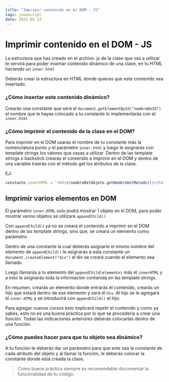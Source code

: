 ```yaml
---
title: "Imprimir contenido en el DOM - JS"
tags: javascript
date: 2021-05-13
---
```


# Imprimir contenido en el DOM - JS
La estructura que has creado en el archivo .js de la clase que vas a utilizar te servirá para poder insertar contenido dinámico de una clase, en tu HTML haciendo un `inner.html`

Deberás crear la estructura en HTML donde quieras que este contenido sea insertado.

### ¿Cómo insertar este contenido dinámico?

Crearás una constante que será el `document.getElementById("nombreDeId")` el nombre que le hayas colocado a tu constante lo implementarás con el `inner.html`

### ¿Cómo imprimir el contenido de la clase en el DOM?

Para imprimir en el DOM usarás el nombre de tu constante más la nomenclatura punto y el parámetro `inner.html` y luego le asignarás con template strings los valores que vayas a utilizar. Dentro de las template strings o backstick crearás el contenido a imprimir en el DOM y dentro de una variable traerás con el método get los atributos de la clase.

EJ:
````js
constante.innerHTML = `<h3>${nombreDelObjeto.getNombreDelMetodo()}</h3>`
````

## Imprimir varios elementos en DOM

El parámetro `inner.HTML` solo podrá mostrar 1 objeto en el DOM, para poder mostrar varios objetos se utilizará `appendChild()`

Con `appendChild()` ya no se creará el contenido a imprimir en el DOM dentro de las template strings, sino que, se creará un elemento como parámetro.

Dentro de una constante la cual deberás asignarle el mismo nombre del elemento de `appendChild()` le asignarás a esta constante un `document.createElement("div")` el div se creará cuando el elemento sea llamado.

Luego llamarás a tu elemento del `appendChild(elemento)` más él `innerHTML` y a esto le asignarás toda la información contenida en las template strings.

En resumen, crearás un elemento donde entrarás el contenido, crearás un hijo que estará dentro de ese elemento y será él `div`. Al hijo se le agregará él `inner.HTML` y se introducirá con `appendChild()` el hijo.

Para agregar nuevos cursos esto implicará repetir el contenido y como ya sabes, esto no es una buena práctica por lo que se procedería a crear una función. Todas las indicaciones anteriores deberás colocarlas dentro de una función.

### ¿Cómo puedes hacer para que tu objeto sea dinámico?

A tu función le deberás dar un parámetro para que este sea la constante de cada atributo del objeto y al llamar la función, le deberás colocar la constante donde está creada la clase.

> Como buena práctica siempre es recomendable documentar la funcionalidad de tu código.
